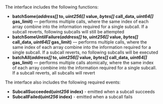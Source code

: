 The interface includes the following functions:

- **batchSome(*address[]* to, *uint256[]* value, *bytes[]* call_data, *uint64[]* gas_limit)** — performs multiple calls, where the same index of each array combine into the information required for a single subcall. If a subcall reverts, following subcalls will still be attempted
- **batchSomeUntilFailure(*address[]* to, *uint256[]* value, *bytes[]* call_data, *uint64[]* gas_limit)** — performs multiple calls, where the same index of each array combine into the information required for a single subcall. If a subcall reverts, no following subcalls will be executed
- **batchAll(*address[]* to, *uint256[]* value, *bytes[]* call_data, *uint64[]* gas_limit)** — performs multiple calls atomically, where the same index of each array combine into the information required for a single subcall. If a subcall reverts, all subcalls will revert

The interface also includes the following required events:

- **SubcallSucceeded(*uint256* index)** - emitted when a subcall succeeds
- **SubcallFailed(*uint256* index)** - emitted when a subcall fails

